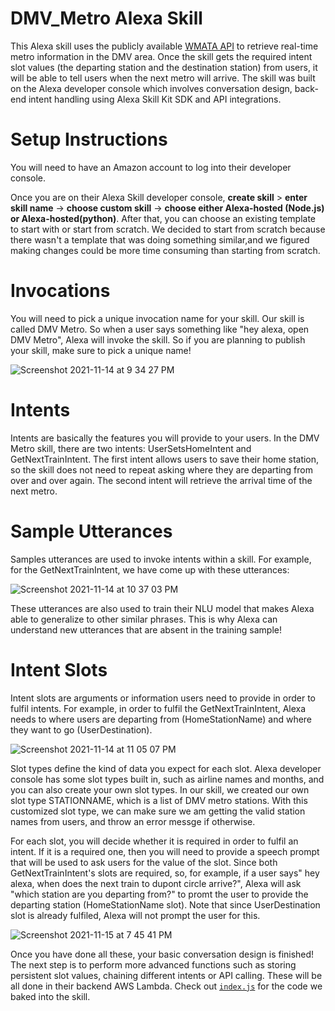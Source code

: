 # DMV_Metro Alexa Skill 
This Alexa skill uses the publicly available [WMATA API](https://developer.wmata.com/docs/services/) to retrieve real-time metro information in the DMV area. Once the skill gets the required intent slot values (the departing station and the destination station) from users, it will be able to tell users when the next metro will arrive. The skill was built on the Alexa developer console which involves conversation design, back-end intent handling using Alexa Skill Kit SDK and API integrations.

# Setup Instructions 

You will need to have an Amazon account to log into their developer console.

Once you are on their Alexa Skill developer console, **create skill** > **enter skill name** -> **choose custom skill** -> **choose either Alexa-hosted (Node.js) or Alexa-hosted(python)**. After that, you can choose an existing template to start with or start from scratch. We decided to start from scratch because there wasn't a template that was doing something similar,and we figured making changes could be more time consuming than starting from scratch. 

# Invocations

You will need to pick a unique invocation name for your skill. Our skill is called DMV Metro. So when a user says something like "hey alexa, open DMV Metro", Alexa will invoke the skill. So if you are planning to publish your skill, make sure to pick a unique name!

![Screenshot 2021-11-14 at 9 34 27 PM](https://user-images.githubusercontent.com/36772713/141713309-664c9413-0fa4-4084-a84a-ff5fd57b0822.png)

# Intents
Intents are basically the features you will provide to your users. In the DMV Metro skill, there are two intents: UserSetsHomeIntent and GetNextTrainIntent. The first intent allows users to save their home station, so the skill does not need to repeat asking where they are departing from over and over again. The second intent will retrieve the  arrival time of the next metro. 

# Sample Utterances

Samples utterances are used to invoke intents within a skill. For example, for the GetNextTrainIntent, we have come up with these utterances:

![Screenshot 2021-11-14 at 10 37 03 PM](https://user-images.githubusercontent.com/36772713/141718550-d05cc4c5-0fb2-4052-967a-da2a6614da1f.png)

These utterances are also used to train their NLU model that makes Alexa able to generalize to other similar phrases. This is why Alexa can understand new utterances that are absent in the training sample!

# Intent Slots

Intent slots are arguments or information users need to provide in order to fulfil intents. For example, in order to fulfil the GetNextTrainIntent, Alexa needs to where users are departing from (HomeStationName) and where they want to go (UserDestination).

![Screenshot 2021-11-14 at 11 05 07 PM](https://user-images.githubusercontent.com/36772713/141720703-d3d0eb6b-efca-479e-9d96-dbbbfa760e24.png)

Slot types define the kind of data you expect for each slot. Alexa developer console has some slot types built in, such as airline names and months, and you can also create your own slot types. In our skill, we created our own slot type STATIONNAME, which is a list of DMV metro stations. With this customized slot type, we can make sure we am getting the valid station names from users, and throw an error messge if otherwise.

For each slot, you will decide whether it is required in order to fulfil an intent. If it is a required one, then you will need to provide a speech prompt that will be used to ask users for the value of the slot. Since both GetNextTrainIntent's slots are required, so, for example, if a user says" hey alexa, when does the next train to dupont circle arrive?", Alexa will ask "which station are you departing from?" to promt the user to provide the departing station (HomeStationName slot). Note that since UserDestination slot is already fulfiled, Alexa will not prompt the user for this.

![Screenshot 2021-11-15 at 7 45 41 PM](https://user-images.githubusercontent.com/36772713/141875409-d86d94f1-2b6a-4f12-9fa5-de33003b9e33.png)

Once you have done all these, your basic conversation design is finished! The next step is to perform more advanced functions such as storing persistent slot values, chaining different intents or API calling. These will be all done in their backend AWS Lambda. Check out [`index.js`](https://github.com/chingachleung/Alexa_Skill_DMV_Metro/blob/main/index.js) for the code we baked into the skill. 

